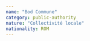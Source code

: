 ```yaml
---
name: "Bod Commune"
category: public-authority
nature: "Collectivité locale"
nationality: ROM
---
```

